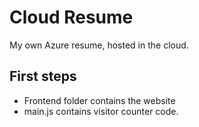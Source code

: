 # Cloud Resume

My own Azure resume, hosted in the cloud.

## First steps

- Frontend folder contains the website
- main.js contains visitor counter code.
